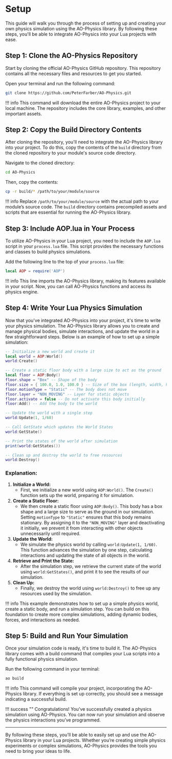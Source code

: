 # **Setup**

This guide will walk you through the process of setting up and creating your own physics simulation using the AO-Physics library. By following these steps, you'll be able to integrate AO-Physics into your Lua projects with ease.

## **Step 1: Clone the AO-Physics Repository**

Start by cloning the official AO-Physics GitHub repository. This repository contains all the necessary files and resources to get you started.

Open your terminal and run the following command:

```bash
git clone https://github.com/PeterFarber/AO-Physics.git
```
!!! info 
    This command will download the entire AO-Physics project to your local machine. The repository includes the core library, examples, and other important assets.

## **Step 2: Copy the Build Directory Contents**

After cloning the repository, you'll need to integrate the AO-Physics library into your project. To do this, copy the contents of the `build` directory from the cloned repository to your module's source code directory.

Navigate to the cloned directory:

```bash
cd AO-Physics
```

Then, copy the contents:

```bash
cp -r build/* /path/to/your/module/source
```
!!! info 
    Replace `/path/to/your/module/source` with the actual path to your module’s source code. The `build` directory contains precompiled assets and scripts that are essential for running the AO-Physics library.

## **Step 3: Include AOP.lua in Your Process**

To utilize AO-Physics in your Lua project, you need to include the `AOP.lua` script in your `process.lua` file. This script provides the necessary functions and classes to build physics simulations.

Add the following line to the top of your `process.lua` file:

```lua
local AOP = require('AOP')
```

!!! info 
    This line imports the AO-Physics library, making its features available in your script. Now, you can call AO-Physics functions and access its physics engine.

## **Step 4: Write Your Lua Physics Simulation**

Now that you've integrated AO-Physics into your project, it's time to write your physics simulation. The AO-Physics library allows you to create and manage physical bodies, simulate interactions, and update the world in a few straightforward steps. Below is an example of how to set up a simple simulation:

```lua
-- Initialize a new world and create it
local world = AOP:World()
world:Create()

-- Create a static floor body with a large size to act as the ground
local floor = AOP:Body()
floor.shape = "Box" -- Shape of the body
floor.size = { 100.0, 1.0, 100.0 } -- Size of the box (length, width, height)
floor.motionType = "Static" -- The body does not move
floor.layer = "NON_MOVING" -- Layer for static objects
floor.activate = false -- Do not activate this body initially
floor:Add() -- Add the body to the world

-- Update the world with a single step
world:Update(1, 1/60)

-- Call GetState which updates the World States
world:GetState()

-- Print the states of the world after simulation
print(world:GetStates())

-- Clean up and destroy the world to free resources
world:Destroy()
```

### Explanation:

1. **Initialize a World:**
    - First, we initialize a new world using `AOP:World()`. The `Create()` function sets up the world, preparing it for simulation.
2. **Create a Static Floor:**
    - We then create a static floor using `AOP:Body()`. This body has a box shape and a large size to serve as the ground in our simulation. Setting `motionType` to `"Static"` ensures that this body remains stationary. By assigning it to the `"NON_MOVING"` layer and deactivating it initially, we prevent it from interacting with other objects unnecessarily until required.
3. **Update the World:**
    - We simulate the physics world by calling `world:Update(1, 1/60)`. This function advances the simulation by one step, calculating interactions and updating the state of all objects in the world.
4. **Retrieve and Print the State:**
    - After the simulation step, we retrieve the current state of the world using `world:GetStates()`, and print it to see the results of our simulation.
5. **Clean Up:**
    - Finally, we destroy the world using `world:Destroy()` to free up any resources used by the simulation.

!!! info 
    This example demonstrates how to set up a simple physics world, create a static body, and run a simulation step. You can build on this foundation to create more complex simulations, adding dynamic bodies, forces, and interactions as needed.

## **Step 5: Build and Run Your Simulation**

Once your simulation code is ready, it's time to build it. The AO-Physics library comes with a build command that compiles your Lua scripts into a fully functional physics simulation.

Run the following command in your terminal:

```bash
ao build
```

!!! info 
    This command will compile your project, incorporating the AO-Physics library. If everything is set up correctly, you should see a message indicating a successful build.

!!! success ""
    Congratulations! You’ve successfully created a physics simulation using AO-Physics. You can now run your simulation and observe the physics interactions you’ve programmed.

---

By following these steps, you’ll be able to easily set up and use the AO-Physics library in your Lua projects. Whether you’re creating simple physics experiments or complex simulations, AO-Physics provides the tools you need to bring your ideas to life.
